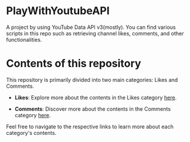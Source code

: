 # PlayWithYoutubeAPI

A project by using YouTube Data API v3(mostly). You can find various scripts in this repo such as retrieving channel likes, comments, and other functionalities.


# Contents of this repository

This repository is primarily divided into two main categories: Likes and Comments.

- **Likes**: Explore more about the contents in the Likes category [here](https://github.com/PRATIKK0709/PlayWithYoutubeAPI/blob/main/Likes/Likes.md).

- **Comments**: Discover more about the contents in the Comments category [here](https://github.com/PRATIKK0709/PlayWithYoutubeAPI/blob/main/Comments/comments.md).

Feel free to navigate to the respective links to learn more about each category's contents.

